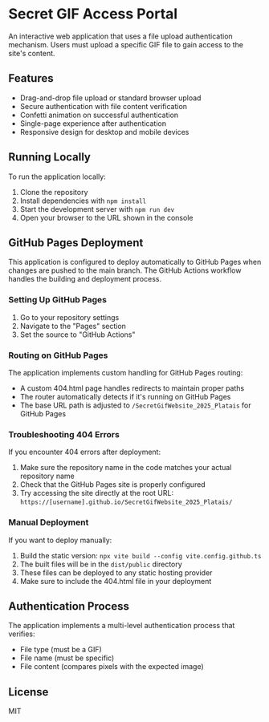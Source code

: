# Secret GIF Access Portal

An interactive web application that uses a file upload authentication mechanism. Users must upload a specific GIF file to gain access to the site's content.

## Features

- Drag-and-drop file upload or standard browser upload
- Secure authentication with file content verification
- Confetti animation on successful authentication
- Single-page experience after authentication
- Responsive design for desktop and mobile devices

## Running Locally

To run the application locally:

1. Clone the repository
2. Install dependencies with `npm install`
3. Start the development server with `npm run dev`
4. Open your browser to the URL shown in the console

## GitHub Pages Deployment

This application is configured to deploy automatically to GitHub Pages when changes are pushed to the main branch. The GitHub Actions workflow handles the building and deployment process.

### Setting Up GitHub Pages

1. Go to your repository settings
2. Navigate to the "Pages" section
3. Set the source to "GitHub Actions"

### Routing on GitHub Pages

The application implements custom handling for GitHub Pages routing:
- A custom 404.html page handles redirects to maintain proper paths
- The router automatically detects if it's running on GitHub Pages
- The base URL path is adjusted to `/SecretGifWebsite_2025_Platais` for GitHub Pages

### Troubleshooting 404 Errors

If you encounter 404 errors after deployment:
1. Make sure the repository name in the code matches your actual repository name
2. Check that the GitHub Pages site is properly configured
3. Try accessing the site directly at the root URL: `https://[username].github.io/SecretGifWebsite_2025_Platais/`

### Manual Deployment

If you want to deploy manually:

1. Build the static version: `npx vite build --config vite.config.github.ts`
2. The built files will be in the `dist/public` directory
3. These files can be deployed to any static hosting provider
4. Make sure to include the 404.html file in your deployment

## Authentication Process

The application implements a multi-level authentication process that verifies:
- File type (must be a GIF)
- File name (must be specific)
- File content (compares pixels with the expected image)

## License

MIT
